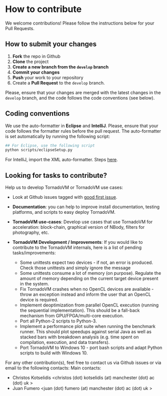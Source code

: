# How to contribute

We welcome contributions!
Please follow the instructions below for your Pull Requests.

## How to submit your changes

1. **Fork** the repo in Github
2. **Clone** the project 
3. **Create a new branch from the `develop` branch** 
4. **Commit your changes**
5. **Push** your work to your repository
6. Create a **Pull Request** to the `develop` branch. 

Please, ensure that your changes are merged with the latest changes in the `develop` branch, and the code follows the code conventions (see below).

## Coding conventions

We use the auto-formatter in **Eclipse** and **IntelliJ**. 
Please,  ensure that your code follows the formatter rules before the pull request.
The auto-formatter is set automatically by running the following script:

```bash
## For Eclipse, use the following script
python scripts/eclipseSetup.py
``` 

For IntelliJ, import the XML auto-formatter. Steps [here](3_INTELLIJ.md).


## Looking for tasks to contribute? 


Help us to develop TornadoVM or TornadoVM use cases:

* Look at Github issues tagged with [good first issue](https://github.com/beehive-lab/TornadoVM/issues?q=is%3Aissue+is%3Aopen+label%3A%22good+first+issue%22).
* **Documentation**: you can help to improve install documentation, testing platforms, and scripts to easy deploy TornadoVM. 
* **TornadoVM use-cases**: Develop use cases that use TornadoVM for acceleration: block-chain, graphical version of NBody, filters for photography, etc. 
* **TornadoVM Development / Improvements**: If you would like to contribute to the TornadoVM internals, here is a list of pending tasks/improvements:


    - Some unittests expect two devices - if not, an error is produced. Check those unittests and simply ignore the message
    - Some unittests consume a lot of memory (on purpose). Regulate the amount of memory depending on the current target device present in the system.
    - Fix TornadoVM crashes when no OpenCL devices are available - throw an exception instead and inform the user that an OpenCL device is required.
    - Implement deoptimization from parallel OpenCL execution (running the sequential implementation). This should be a fall-back mechanism from GPU/FPGA/multi-core execution.
    - Port all Python-2 scripts to Python-3.
    - Implement a performance plot suite when running the benchmark runner. This should plot speedups against serial Java as well as stacked bars with breakdown analysis (e.g. time spent on compilation, execution, and data transfers).
    - Port TornadoVM to Windows 10 - port bash scripts and adapt Python scripts to build with Windows 10. 



For any other contribution(s), feel free to contact us via Github issues or via email to the following contacts:
Main contacts:

* Christos Kotselidis <christos (dot) kotselidis (at) manchester (dot) ac (dot) uk > 
* Juan Fumero <juan (dot) fumero (at) manchester (dot) ac (dot) uk > 



